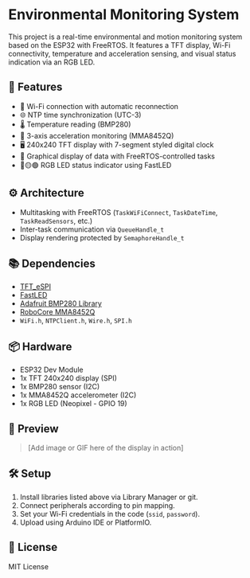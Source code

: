 # Environmental Monitoring System

This project is a real-time environmental and motion monitoring system based on the ESP32 with FreeRTOS. It features a TFT display, Wi-Fi connectivity, temperature and acceleration sensing, and visual status indication via an RGB LED.

## 🔧 Features

- 📶 Wi-Fi connection with automatic reconnection
- 🌐 NTP time synchronization (UTC-3)
- 🌡️ Temperature reading (BMP280)
- 🧭 3-axis acceleration monitoring (MMA8452Q)
- 🖥️ 240x240 TFT display with 7-segment styled digital clock
- 🎨 Graphical display of data with FreeRTOS-controlled tasks
- 🔴🟡🟢 RGB LED status indicator using FastLED

## ⚙️ Architecture

- Multitasking with FreeRTOS (`TaskWiFiConnect`, `TaskDateTime`, `TaskReadSensors`, etc.)
- Inter-task communication via `QueueHandle_t`
- Display rendering protected by `SemaphoreHandle_t`

## 📚 Dependencies

- [TFT_eSPI](https://github.com/Bodmer/TFT_eSPI)
- [FastLED](https://github.com/FastLED/FastLED)
- [Adafruit BMP280 Library](https://github.com/adafruit/Adafruit_BMP280_Library)
- [RoboCore MMA8452Q](https://github.com/RoboCore/MMA8452Q)
- `WiFi.h`, `NTPClient.h`, `Wire.h`, `SPI.h`

## 📦 Hardware

- ESP32 Dev Module
- 1x TFT 240x240 display (SPI)
- 1x BMP280 sensor (I2C)
- 1x MMA8452Q accelerometer (I2C)
- 1x RGB LED (Neopixel - GPIO 19)

## 📸 Preview

> [Add image or GIF here of the display in action]

## 🛠️ Setup

1. Install libraries listed above via Library Manager or git.
2. Connect peripherals according to pin mapping.
3. Set your Wi-Fi credentials in the code (`ssid`, `password`).
4. Upload using Arduino IDE or PlatformIO.

## 📄 License

MIT License

